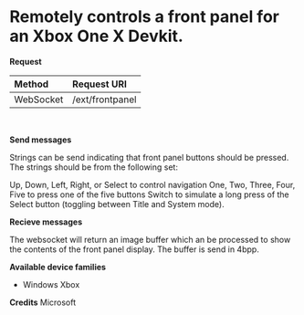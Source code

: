 # Remotely controls a front panel for an Xbox One X Devkit.


**Request**

Method      | Request URI
:------     | :------
WebSocket | /ext/frontpanel
<br />


**Send messages**

Strings can be send indicating that front panel buttons should be pressed. The strings should be from the following set:

Up, Down, Left, Right, or Select to control navigation One, Two, Three, Four, Five to press one of the five buttons Switch to simulate a long press of the Select button (toggling between Title and System mode).


**Recieve messages**

The websocket will return an image buffer which an be processed to show the contents of the front panel display. The buffer is send in 4bpp.

**Available device families**

* Windows Xbox

**Credits**
Microsoft